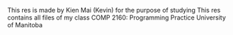 This res is made by Kien Mai (Kevin)
for the purpose of studying
This res contains all files of my class COMP 2160: Programming Practice
University of Manitoba
